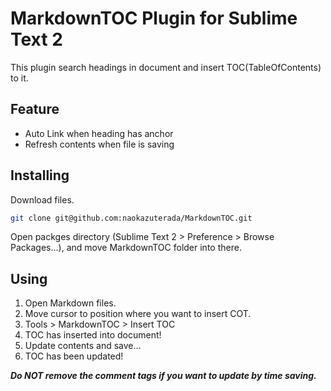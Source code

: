 # MarkdownTOC Plugin for Sublime Text 2

This plugin search headings in document and insert TOC(TableOfContents) to it.

## Feature

- Auto Link when heading has anchor
- Refresh contents when file is saving

## Installing


Download files.

```sh
git clone git@github.com:naokazuterada/MarkdownTOC.git
```

Open packges directory (Sublime Text 2 > Preference > Browse Packages...), and move MarkdownTOC folder into there.



## Using

1. Open Markdown files.
2. Move cursor to position where you want to insert COT.
3. Tools > MarkdownTOC > Insert TOC
4. TOC has inserted into document!
5. Update contents and save...
6. TOC has been updated!

***Do NOT remove the comment tags if you want to update by time saving.***